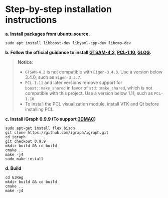 # Step-by-step installation instructions

**a. Install packages from ubuntu source.**

```shell
sudo apt install libboost-dev libyaml-cpp-dev libomp-dev
```

**b. Follow the official guidance to install [GTSAM-4.2](https://github.com/borglab/gtsam/tree/4f66a491ffc83cf092d0d818b11dc35135521612), [PCL-1.10](https://github.com/PointCloudLibrary/pcl/releases/tag/pcl-1.10.0), [GLOG](https://github.com/google/glog).**

> **Notice**:
>
> - `GTSAM-4.2` is not compatible with `Eigen-3.4.0`. Use a version below 3.4.0, such as `Eigen-3.3.7`.
> - `PCL-1.11` and later versions remove support for `boost::make_shared` in favor of `std::make_shared`, which is not compatible with this project. Use a version below 1.11, such as `PCL-1.10`.
> - To install the PCL visualization module, install VTK and Qt before installing PCL.

**c. Install iGraph 0.9.9 (To support [3DMAC](https://github.com/zhangxy0517/3D-Registration-with-Maximal-Cliques))**

```shell
sudo apt-get install flex bison
git clone https://github.com/igraph/igraph.git
cd igraph
git checkout 0.9.9
mkdir build && cd build
cmake ..
make -j4
sudo make install
```

**d. Build**

```angular2html
cd G3Reg
mkdir build && cd build
cmake ..
make -j4
```
